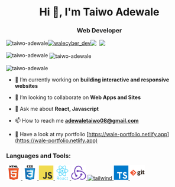<h1 align="center">Hi 👋, I'm Taiwo Adewale</h1>
<h3 align="center">Web Developer</h3>

<p align="center" style="display: flex;"> 
  <img src="https://komarev.com/ghpvc/?username=taiwo-adewale&label=Profile%20views&color=0e75b6&style=flat" alt="taiwo-adewale" /> 
 <a href="https://twitter.com/walecyber_dev" target="blank"><img src="https://img.shields.io/twitter/follow/walecyber_dev?logo=twitter&style=for-the-badge" alt="walecyber_dev" /></a>

  <a href="mailto:adewaletaiwo08@gmail.com" target="_blank">
  <img src="https://img.shields.io/badge/email me-%23D14836.svg?&style=for-the-badge&logo=gmail&logoColor=white" />
</a>&nbsp;&nbsp;
  <a href="https://wa.me/2348109185402?text=Hello Adewale" target="_blank">
  <img src="https://img.shields.io/badge/WHATSAPP-%2325D366.svg?&style=for-the-badge&logo=whatsapp&logoColor=white" />
</a>&nbsp;&nbsp;
</p>

<p><img align="left" src="https://github-readme-stats.vercel.app/api/top-langs?username=taiwo-adewale&show_icons=true&locale=en&layout=compact" alt="taiwo-adewale" /></p>

<p>&nbsp;<img align="center" src="https://github-readme-stats.vercel.app/api?username=taiwo-adewale&show_icons=true&locale=en" alt="taiwo-adewale" /></p>

<p><img align="center" src="https://github-readme-streak-stats.herokuapp.com/?user=taiwo-adewale&" alt="taiwo-adewale" /></p>

- 🔭 I’m currently working on **building interactive and responsive websites**

- 👯 I’m looking to collaborate on **Web Apps and Sites**

- 💬 Ask me about **React, Javascript**

- 📫 How to reach me **adewaletaiwo08@gmail.com**

- 📄 Have a look at my portfolio [https://wale-portfolio.netlify.app](https://wale-portfolio.netlify.app)

<h3 align="left">Languages and Tools:</h3>
<p align="left">
<a href="https://www.w3.org/html/" target="_blank" rel="noreferrer"> <img src="https://raw.githubusercontent.com/devicons/devicon/master/icons/html5/html5-original-wordmark.svg" alt="html5" width="40" height="40"/> </a> <a href="https://www.w3schools.com/css/" target="_blank" rel="noreferrer"> <img src="https://raw.githubusercontent.com/devicons/devicon/master/icons/css3/css3-original-wordmark.svg" alt="css3" width="40" height="40"/> </a> <a href="https://developer.mozilla.org/en-US/docs/Web/JavaScript" target="_blank" rel="noreferrer"> <img src="https://raw.githubusercontent.com/devicons/devicon/master/icons/javascript/javascript-original.svg" alt="javascript" width="40" height="40"/> </a> <a href="https://reactjs.org/" target="_blank" rel="noreferrer"> <img src="https://raw.githubusercontent.com/devicons/devicon/master/icons/react/react-original-wordmark.svg" alt="react" width="40" height="40"/> </a> <a href="https://redux.js.org" target="_blank" rel="noreferrer"> <img src="https://raw.githubusercontent.com/devicons/devicon/master/icons/redux/redux-original.svg" alt="redux" width="40" height="40"/> </a> <a href="https://tailwindcss.com/" target="_blank" rel="noreferrer"> <img src="https://www.vectorlogo.zone/logos/tailwindcss/tailwindcss-icon.svg" alt="tailwind" width="40" height="40"/> </a> <a href="https://www.typescriptlang.org/" target="_blank" rel="noreferrer"> <img src="https://raw.githubusercontent.com/devicons/devicon/master/icons/typescript/typescript-original.svg" alt="typescript" width="40" height="40"/> </a><a href="https://git-scm.com" target="_blank" rel="noreferrer"> <img src="https://github.com/devicons/devicon/blob/master/icons/git/git-original-wordmark.svg" alt="git" width="40" height="40"/> </a>
</p>
